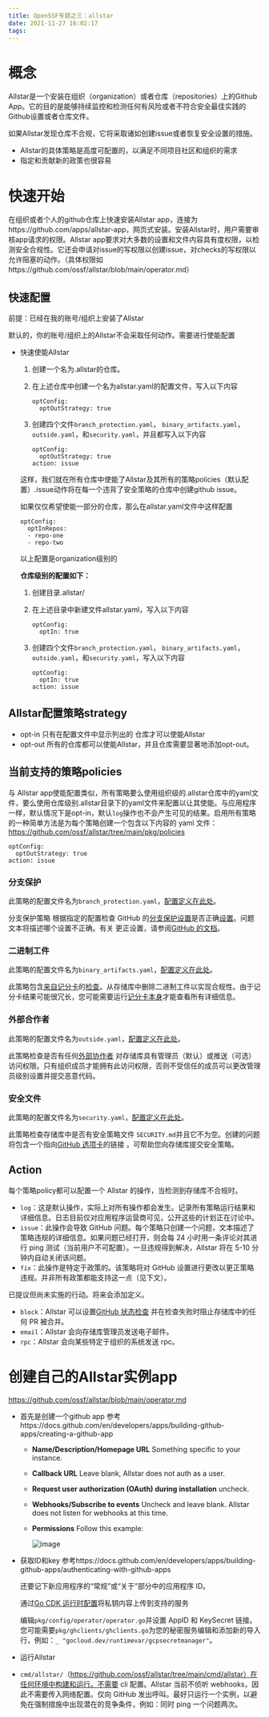 ```yaml
---
title: OpenSSF专题之三：allstar
date: 2021-11-27 16:02:17
tags:
---
```


# 概念

Allstar是一个安装在组织（organization）或者仓库（repositories）上的Github App。它的目的是能够持续监控和检测任何有风险或者不符合安全最佳实践的Github设置或者仓库文件。

如果Allstar发现仓库不合规，它将采取诸如创建issue或者恢复安全设置的措施。

- Allstar的具体策略是高度可配置的，以满足不同项目社区和组织的需求
- 指定和贡献新的政策也很容易



# 快速开始

在组织或者个人的github仓库上快速安装Allstar app，连接为https://github.com/apps/allstar-app，网页式安装。安装Allstar时，用户需要审核app请求的权限。Allstar app要求对大多数的设置和文件内容具有度权限，以检测安全合规性。它还会申请对issue的写权限以创建issue，对checks的写权限以允许阻塞的动作。（具体权限如https://github.com/ossf/allstar/blob/main/operator.md）

## 快速配置

前提：已经在我的账号/组织上安装了Allstar

默认的，你的账号/组织上的Allstar不会采取任何动作。需要进行使能配置

- 快速使能Allstar

  1. 创建一个名为.allstar的仓库。

  2. 在上述仓库中创建一个名为allstar.yaml的配置文件，写入以下内容

     ```
     optConfig:
       optOutStrategy: true
     ```

  3. 创建四个文件`branch_protection.yaml`， `binary_artifacts.yaml`，`outside.yaml`，和`security.yaml`，并且都写入以下内容

     ```
     optConfig:
       optOutStrategy: true
     action: issue
     ```

  这样，我们就在所有仓库中使能了Allstar及其所有的策略policies（默认配置）.issue动作将在每一个违背了安全策略的仓库中创建github issue。

  如果仅仅希望使能一部分的仓库，那么在allstar.yaml文件中这样配置

  ```
  optConfig:
    optInRepos:
    - repo-one
    - repo-two
  ```

  以上配置是organization级别的

  **仓库级别的配置如下：**

  1. 创建目录.allstar/

  2. 在上述目录中新建文件allstar.yaml，写入以下内容

     ```
     optConfig:
       optIn: true
     ```

  3. 创建四个文件`branch_protection.yaml`， `binary_artifacts.yaml`，`outside.yaml`，和`security.yaml`，写入以下内容

     ```
     optConfig:
       optIn: true
     action: issue
     ```

## Allstar配置策略strategy

- opt-in 只有在配置文件中显示列出的 仓库才可以使能Allstar
- opt-out 所有的仓库都可以使能Allstar，并且仓库需要显著地添加opt-out。

## 当前支持的策略policies

与 Allstar app使能配置类似，所有策略要么使用组织级的.allstar仓库中的yaml文件，要么使用仓库级别.allstar目录下的yaml文件来配置以让其使能。与应用程序一样，默认情况下是opt-in，默认`log`操作也不会产生可见的结果。启用所有策略的一种简单方法是为每个策略创建一个包含以下内容的 yaml 文件：https://github.com/ossf/allstar/tree/main/pkg/policies

```
optConfig:
  optOutStrategy: true
action: issue
```

### 分支保护

此策略的配置文件名为`branch_protection.yaml`，[配置定义在此处](https://pkg.go.dev/github.com/ossf/allstar@v0.0.0-20210728182754-005854d69ba7/pkg/policies/branch#OrgConfig)。

分支保护策略 根据指定的配置检查 GitHub 的[分支保护设置](https://docs.github.com/en/github/administering-a-repository/defining-the-mergeability-of-pull-requests/about-protected-branches)是否正确[设置](https://docs.github.com/en/github/administering-a-repository/defining-the-mergeability-of-pull-requests/about-protected-branches)。问题文本将描述哪个设置不正确。有关 更正设置，请参阅[GitHub 的文档](https://docs.github.com/en/github/administering-a-repository/defining-the-mergeability-of-pull-requests/about-protected-branches)。

### 二进制工件

此策略的配置文件名为`binary_artifacts.yaml`，[配置定义在此处](https://pkg.go.dev/github.com/ossf/allstar@v0.0.0-20210728182754-005854d69ba7/pkg/policies/binary#OrgConfig)。

此策略包含[来自记分卡](https://github.com/ossf/scorecard/#scorecard-checks)的[检查](https://github.com/ossf/scorecard/#scorecard-checks)。从存储库中删除二进制工件以实现合规性。由于记分卡结果可能很冗长，您可能需要运行[记分卡本身](https://github.com/ossf/scorecard)才能查看所有详细信息。

### 外部合作者

此策略的配置文件名为`outside.yaml`，[配置定义在此处](https://pkg.go.dev/github.com/ossf/allstar@v0.0.0-20210728182754-005854d69ba7/pkg/policies/outside#OrgConfig)。

此策略检查是否有任何[外部协作者](https://docs.github.com/en/organizations/managing-access-to-your-organizations-repositories/adding-outside-collaborators-to-repositories-in-your-organization) 对存储库具有管理员（默认）或推送（可选）访问权限。只有组织成员才能拥有此访问权限，否则不受信任的成员可以更改管理员级别设置并提交恶意代码。

### 安全文件

此策略的配置文件名为`security.yaml`，[配置定义在此处](https://pkg.go.dev/github.com/ossf/allstar@v0.0.0-20210728182754-005854d69ba7/pkg/policies/security#OrgConfig)。

此策略检查存储库中是否有安全策略文件 `SECURITY.md`并且它不为空。创建的问题将包含一个指向[GitHub 选项卡](https://docs.github.com/en/code-security/getting-started/adding-a-security-policy-to-your-repository)的链接 ，可帮助您向存储库提交安全策略。

## Action

每个策略policy都可以配置一个 Allstar 的操作，当检测到存储库不合规时。

- `log`：这是默认操作，实际上对所有操作都会发生。记录所有策略运行结果和详细信息。日志目前仅对应用程序运营商可见，公开这些的计划正在讨论中。
- `issue`：此操作会导致 GitHub 问题。每个策略只创建一个问题，文本描述了策略违规的详细信息。如果问题已经打开，则会每 24 小时用一条评论对其进行 ping 测试（当前用户不可配置）。一旦违规得到解决，Allstar 将在 5-10 分钟内自动关闭该问题。
- `fix`：此操作是特定于政策的。该策略将对 GitHub 设置进行更改以更正策略违规。并非所有政策都能支持这一点（见下文）。

已提议但尚未实施的行动。将来会添加定义。

- `block`：Allstar 可以设置[GitHub 状态检查](https://docs.github.com/en/github/collaborating-with-pull-requests/collaborating-on-repositories-with-code-quality-features/about-status-checks) 并在检查失败时阻止存储库中的任何 PR 被合并。
- `email`：Allstar 会向存储库管理员发送电子邮件。
- `rpc`：Allstar 会向某些特定于组织的系统发送 rpc。

# 创建自己的Allstar实例app

https://github.com/ossf/allstar/blob/main/operator.md

- 首先是创建一个github app 参考https://docs.github.com/en/developers/apps/building-github-apps/creating-a-github-app

  - **Name/Description/Homepage URL** Something specific to your instance.

  - **Callback URL** Leave blank, Allstar does not auth as a user.

  - **Request user authorization (OAuth) during installation** uncheck.

  - **Webhooks/Subscribe to events** Uncheck and leave blank. Allstar does not listen for webhooks at this time.

  - **Permissions** Follow this example: 

    ![image](/home/ubuntu-ros2/myBlog/source/_posts/OpenSSF专题之三：allstar/121067612-1bbc5200-c780-11eb-9bd3-214dfe808bf7.png)

- 获取ID和key 参考https://docs.github.com/en/developers/apps/building-github-apps/authenticating-with-github-apps

  还要记下新应用程序的“常规”或“关于”部分中的应用程序 ID。

  通过[Go CDK 运行时配置](https://gocloud.dev/howto/runtimevar/)将私钥内容上传到支持的服务

  编辑`pkg/config/operator/operator.go`并设置 AppID 和 KeySecret 链接。您可能需要`pkg/ghclients/ghclients.go`为您的秘密服务编辑和添加新的导入行，例如：`_ "gocloud.dev/runtimevar/gcpsecretmanager"`。

- 运行Allstar

- `cmd/allstar/`（https://github.com/ossf/allstar/tree/main/cmd/allstar）在任何环境中构建和运行。不需要 cli 配置。Allstar 当前不侦听 webhooks，因此不需要传入网络配置。仅向 GitHub 发出呼叫。最好只运行一个实例，以避免在强制措施中出现潜在的竞争条件，例如：同时 ping 一个问题两次。
